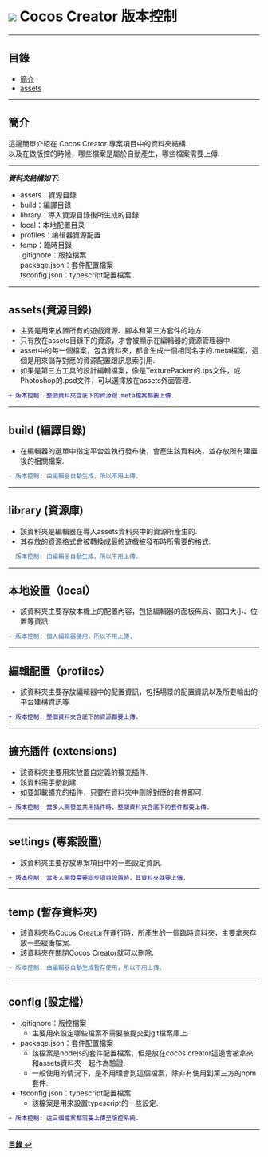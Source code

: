 # ![](https://drive.google.com/uc?id=10INx5_pkhMcYRdx_OO4rXNXxcsvPtBYq) Cocos Creator 版本控制

---

<!--ts-->
## 目錄
* [簡介](#簡介)
* [assets](#assets(資源目錄))
<!--te-->

---

## 簡介
這邊簡單介紹在 Cocos Creator 專案項目中的資料夾結構. <br>
以及在做版控的時候，哪些檔案是屬於自動產生，哪些檔案需要上傳.<br>

---

***資料夾結構如下:***
- assets：資源目錄
- build：編譯目錄
- library：導入資源目錄後所生成的目錄
- local：本地配置目录 
- profiles：编辑器資源配置
- temp：臨時目錄<br>
.gitignore：版控檔案<br>
package.json：套件配置檔案<br>
tsconfig.json：typescript配置檔案

---

## assets(資源目錄)
- 主要是用來放置所有的遊戲資源、腳本和第三方套件的地方.<br>
- 只有放在assets目錄下的資源，才會被顯示在編輯器的資源管理器中.<br>
- asset中的每一個檔案，包含資料夾，都會生成一個相同名字的.meta檔案，這個是用來儲存對應的資源配置跟訊息索引用. <br>
- 如果是第三方工具的設計編輯檔案，像是TexturePacker的.tps文件，或Photoshop的.psd文件，可以選擇放在assets外面管理.<br>

```diff
+ 版本控制: 整個資料夾含底下的資源跟.meta檔案都要上傳.
```

---

## build (編譯目錄)
- 在編輯器的選單中指定平台並執行發布後，會產生該資料夾，並存放所有建置後的相關檔案.<br>

```diff
- 版本控制: 由編輯器自動生成，所以不用上傳.
```

---

## library (資源庫)
- 該資料夾是編輯器在導入assets資料夾中的資源所產生的.<br>
- 其存放的資源格式會被轉換成最終遊戲被發布時所需要的格式.<br>

```diff
- 版本控制: 由編輯器自動生成，所以不用上傳.
```

---

## 本地设置（local）
- 該資料夾主要存放本機上的配置內容，包括編輯器的面板佈局、窗口大小、位置等資訊.

```diff
- 版本控制: 個人編輯器使用，所以不用上傳.
```

---

## 編輯配置（profiles）
- 該資料夾主要存放編輯器中的配置資訊，包括場景的配置資訊以及所要輸出的平台建構資訊等.

```diff
+ 版本控制: 整個資料夾含底下的資源都要上傳.
```

---

## 擴充插件 (extensions)
- 該資料夾主要用來放置自定義的擴充插件.<br>
- 該資料需手動創建. <br>
- 如要卸載擴充的插件，只要在資料夾中刪除對應的套件即可. <br>

```diff
+ 版本控制: 當多人開發並共用插件時，整個資料夾含底下的套件都要上傳.
```

---

## settings (專案設置)
- 該資料夾主要存放專案項目中的一些設定資訊.

```diff
+ 版本控制: 當多人開發需要同步項目設置時，其資料夾就要上傳.
```

---

## temp (暫存資料夾)
- 該資料夾為Cocos Creator在運行時，所產生的一個臨時資料夾，主要拿來存放一些緩衝檔案.
- 該資料夾在關閉Cocos Creator就可以刪除.

```diff
- 版本控制: 由編輯器自動生成暫存使用，所以不用上傳.
```

---

## config (設定檔）
- .gitignore：版控檔案
  - 主要用來設定哪些檔案不需要被提交到git檔案庫上.
- package.json：套件配置檔案
  - 該檔案是nodejs的套件配置檔案，但是放在cocos creator這邊會被拿來和assets資料夾一起作為驗證.
  - 一般使用的情況下，是不用理會到這個檔案，除非有使用到第三方的npm套件.
- tsconfig.json：typescript配置檔案
  - 該檔案是用來設置typescript的一些設定. 

```diff
+ 版本控制: 這三個檔案都需要上傳至版控系統.
```

---
<!--ts-->
#### [目錄 ↩](#目錄)
<!--te-->
